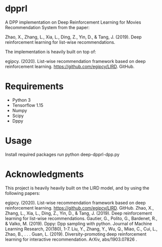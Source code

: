 # dpprl

A DPP implementation on Deep Reinforcement Learning for Movies Recommendation System from the paper:

Zhao, X., Zhang, L., Xia, L., Ding, Z., Yin, D., & Tang, J. (2019). Deep reinforcement learning for list-wise recommendations.

The implementation is heavily built on top of:

egipcy. (2020). List-wise recommendation framework based on deep reinforcement learning. https://github.com/egipcy/LIRD. GitHub.

# Requirements

* Python 3
* Tensorflow 1.15
* Numpy
* Scipy
* Dppy

# Usage

Install required packages
run python deep-dpprl-dpp.py

# Acknowledgments

This project is heavily heavily built on the LIRD model, and by using the following papers:

egipcy. (2020). List-wise recommendation framework based on deep reinforcement learning. https://github.com/egipcy/LIRD. GitHub.
Zhao, X., Zhang, L., Xia, L., Ding, Z., Yin, D., & Tang, J. (2019). Deep reinforcement learning for list-wise recommendations.
Gautier, G., Polito, G., Bardenet, R., & Valko, M. (2019). Dppy: Dpp sampling with python. Journal of Machine Learning Research, 20(180), 1-7.
Liu, Y., Zhang, Y., Wu, Q., Miao, C., Cui, L., Zhao, B., . . . Guan, L. (2019). Diversity-promoting deep reinforcement learning for interactive recommendation. ArXiv, abs/1903.07826 .
